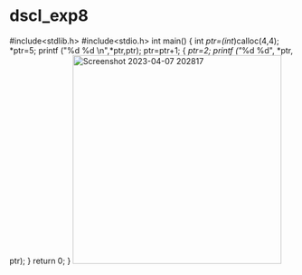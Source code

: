 # dscl_exp8
#include<stdlib.h>
#include<stdio.h>
int main()
{
    int *ptr=(int*)calloc(4,4);
    *ptr=5;
    printf ("%d %d \n",*ptr,ptr);
    ptr=ptr+1;
{
    *ptr=2;
    printf ("*%d %d", *ptr, ptr);
}
return 0;
}
<img width="369" alt="Screenshot 2023-04-07 202817" src="https://user-images.githubusercontent.com/124857385/233785346-a4c0dfb1-4db9-4f89-8b66-215ecf1ab280.png">
